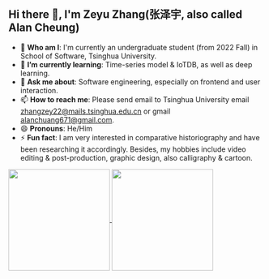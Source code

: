 ## Hi there 👋, I'm Zeyu Zhang(张泽宇, also called Alan Cheung)

- 🔭 **Who am I**: I'm currently an undergraduate student (from 2022 Fall) in School of Software, Tsinghua University.
- 🌱 **I’m currently learning**: Time-series model & IoTDB, as well as deep learning. 
- 💬 **Ask me about**: Software engineering, especially on frontend and user interaction.
- 📫 **How to reach me**: Please send email to Tsinghua University email zhangzey22@mails.tsinghua.edu.cn or gmail alanchuang671@gmail.com.
- 😄 **Pronouns**: He/Him
- ⚡ **Fun fact**: I am very interested in comparative historiography and have been researching it accordingly.  Besides, my hobbies include video editing & post-production, graphic design, also calligraphy & cartoon.

<a href="https://github.com/anuraghazra/github-readme-stats">
  <img height=200 align="center" src="https://github-readme-stats.vercel.app/api?username=Alchuang22-dev" />
</a>
<a href="https://github.com/anuraghazra/convoychat">
  <img height=200 align="center" src="https://github-readme-stats.vercel.app/api/top-langs?username=Alchuang22-dev&layout=compact&langs_count=8&card_width=320" />
</a>
